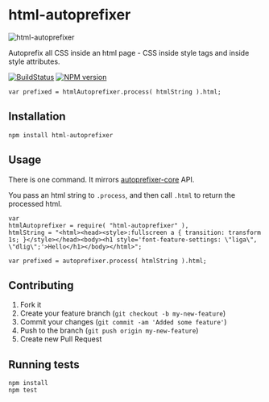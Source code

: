 # html-autoprefixer

![html-autoprefixer](../master/html-autoprefixer.png?raw=true)

Autoprefix all CSS inside an html page - CSS inside style tags and inside style attributes.

[![BuildStatus](https://travis-ci.org/RebelMail/html-autoprefixer.png?branch=master)](https://travis-ci.org/motdotla/html-autoprefixer)
[![NPM version](https://badge.fury.io/js/html-autoprefixer.png)](http://badge.fury.io/js/html-autoprefixer)

```
var prefixed = htmlAutoprefixer.process( htmlString ).html;
```

## Installation

```
npm install html-autoprefixer
```

## Usage

There is one command. It mirrors [autoprefixer-core](https://github.com/postcss/autoprefixer-core) API.

You pass an html string to `.process`, and then call `.html` to return the processed html.

```
var 
htmlAutoprefixer = require( "html-autoprefixer" ),
htmlString = "<html><head><style>:fullscreen a { transition: transform 1s; }</style></head><body><h1 style='font-feature-settings: \"liga\", \"dlig\";'>Hello</h1></body></html>";

var prefixed = autoprefixer.process( htmlString ).html;
```

## Contributing

1. Fork it
2. Create your feature branch (`git checkout -b my-new-feature`)
3. Commit your changes (`git commit -am 'Added some feature'`)
4. Push to the branch (`git push origin my-new-feature`)
5. Create new Pull Request

## Running tests

```
npm install
npm test
```
